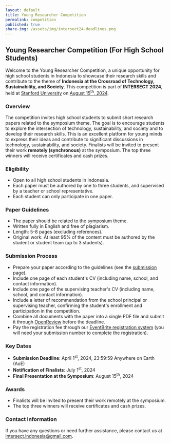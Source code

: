 ```yaml
---
layout: default
title: Young Researcher Competition
permalink: competition
published: true
share-img: /assets/img/intersect24-deadlines.png
---
```


## Young Researcher Competition (For High School Students)

Welcome to the Young Researcher Competition, a unique opportunity for high school students in Indonesia to showcase their research skills and contribute to the theme of **Indonesia at the Crossroad of Technology, Sustainability, and Society**. This competition is part of **INTERSECT 2024**, held at [Stanford University](https://www.stanford.edu/) on [August 15<sup>th</sup>, 2024](#important-dates).

### Overview

The competition invites high school students to submit short research papers related to the symposium theme. The goal is to encourage students to explore the intersection of technology, sustainability, and society and to develop their research skills. This is an excellent platform for young minds to express their ideas and contribute to significant discussions in technology, sustainability, and society. Finalists will be invited to present their work **remotely (synchronous)** at the symposium. The top three winners will receive certificates and cash prizes. 

### Eligibility

- Open to all high school students in Indonesia.
- Each paper must be authored by one to three students, and supervised by a teacher or school representative.
- Each student can only participate in one paper.

### Paper Guidelines

- The paper should be related to the symposium theme.
- Written fully in English and free of plagiarism.
- Length: 5-8 pages (excluding references).
- Original work: At least 95% of the content must be authored by the student or student team (up to 3 students).

### Submission Process

- Prepare your paper according to the guidelines (see the [submission](submission) page).
- Include one page of each student's CV (including name, school, and contact information).
- Include one page of the supervising teacher's CV (including name, school, and contact information).
- Include a letter of recommendation from the school principal or supervising teacher, confirming the student's enrollment and participation in the competition.
- Combine all documents with the paper into a single PDF file and submit it through [OpenReview](https://openreview.net/group?id=intersect.id/INTERSECT/2024/Symposium) before the deadline.
- Pay the registration fee through our [EventBrite registration system](https://intersect2024.eventbrite.com) (you will need your submission number to complete the registration).

### Key Dates

- **Submission Deadline**: April 1<sup>st</sup>, 2024, 23:59:59 Anywhere on Earth (AoE)
- **Notification of Finalists**:  July 1<sup>st</sup>, 2024
- **Final Presentation at the Symposium**: August 15<sup>th</sup>, 2024

### Awards

- Finalists will be invited to present their work remotely at the symposium.
- The top three winners will receive certificates and cash prizes.


### Contact Information

If you have any questions or need further assistance, please contact us at [intersect.indonesia@gmail.com](mailto:intersect.indonesia@gmail.com).

